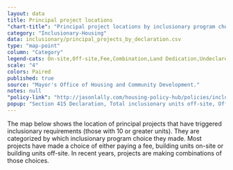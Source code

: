 ```yaml
---
layout: data
title: Principal project locations
"chart-title": "Principal project locations by inclusionary program choice declaration"
category: "Inclusionary-Housing"
data: inclusionary/principal_projects_by_declaration.csv
type: "map-point"
column: "Category"
legend-cats: On-site,Off-site,Fee,Combination,Land Dedication,Undeclared
scale: "4"
colors: Paired
published: true
source: "Mayor's Office of Housing and Community Development."
notes: null
"policy-link": "http://jasonlally.com/housing-policy-hub/policies/inclusionary-housing/"
popup: "Section 415 Declaration, Total inclusionary units off-site, Off-site address, Total inclusionary units at this location, Tenure, Entitlement year, Building completion year"
---
```

The map below shows the location of principal projects that have triggered inclusionary requirements (those with 10 or greater units). They are categorized by which inclusionary program choice they made. Most projects have made a choice of either paying a fee, building units on-site or building units off-site. In recent years, projects are making combinations of those choices.